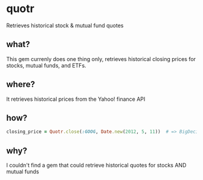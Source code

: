 quotr
=====

Retrieves historical stock &amp; mutual fund quotes

what?
-----

This gem currenly does one thing only, retrieves historical closing prices for stocks, mutual funds, and ETFs.

where?
------

It retrieves historical prices from the Yahoo! finance API

how?
----

```ruby
closing_price = Quotr.close(:GOOG, Date.new(2012, 5, 11))  # => BigDecimal("605.23")
```

why?
----

I couldn't find a gem that could retrieve historical quotes for stocks AND mutual funds